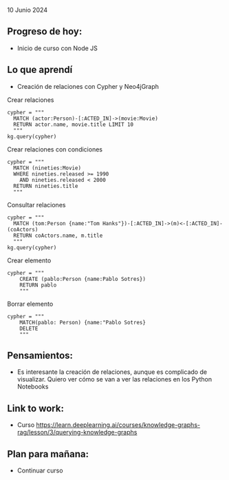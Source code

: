 10 Junio 2024

## Progreso de hoy:
- Inicio de curso con Node JS 
## Lo que aprendí 
- Creación de relaciones con Cypher y Neo4jGraph


Crear relaciones 
```
cypher = """
  MATCH (actor:Person)-[:ACTED_IN]->(movie:Movie) 
  RETURN actor.name, movie.title LIMIT 10
  """
kg.query(cypher)
```

Crear relaciones con condiciones 
```
cypher = """
  MATCH (nineties:Movie) 
  WHERE nineties.released >= 1990 
    AND nineties.released < 2000 
  RETURN nineties.title
  """
```

Consultar relaciones 
```
cypher = """
  MATCH (tom:Person {name:"Tom Hanks"})-[:ACTED_IN]->(m)<-[:ACTED_IN]-(coActors) 
  RETURN coActors.name, m.title
  """
kg.query(cypher)
```
Crear elemento 
```
cypher = """
	CREATE (pablo:Person {name:Pablo Sotres})
	RETURN pablo 
	"""
```

Borrar elemento
```
cypher = """
	MATCH(pablo: Person) {name:"Pablo Sotres}
	DELETE
	"""
```
## **Pensamientos**:
- Es interesante la creación de relaciones, aunque es complicado de visualizar. Quiero ver cómo se van a ver las relaciones en los Python Notebooks 
## Link to work: 
- Curso https://learn.deeplearning.ai/courses/knowledge-graphs-rag/lesson/3/querying-knowledge-graphs 
## Plan para mañana: 
- Continuar curso


